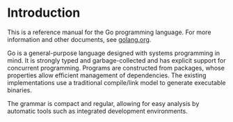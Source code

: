 # Introduction

This is a reference manual for the Go programming language. For more information and other documents, see [golang.org](https://golang.org).

Go is a general-purpose language designed with systems programming in mind. It is strongly typed and garbage-collected and has explicit support for concurrent programming. Programs are constructed from packages, whose properties allow efficient management of dependencies. The existing implementations use a traditional compile/link model to generate executable binaries.

The grammar is compact and regular, allowing for easy analysis by automatic tools such as integrated development environments.